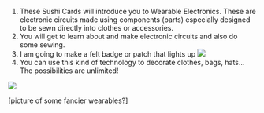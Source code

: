 1. These Sushi Cards will introduce you to Wearable Electronics. These are electronic circuits made using components (parts) especially designed to be sewn directly into clothes or accessories. 
2. You will get to learn about and make electronic circuits and also do some sewing.
3. I am going to make a felt badge or patch that lights up
 ![](/assets/badge_lit_150_110_650.png)
4. You can use this kind of technology to decorate clothes, bags, hats... The possibilities are unlimited!

 ![](/assets/headband_375_500_650.png)

 [picture of some fancier wearables?]

<!--
Conductive thread can be used in circuits because it is made with metal that electricity can flow through. The best part is that it's also thread that you can sew. This means you can build a circuit right into a piece of fabric (for example, clothing) without any hard wires or cables - all you need is a sewing needle and a pair of scissors!


-->